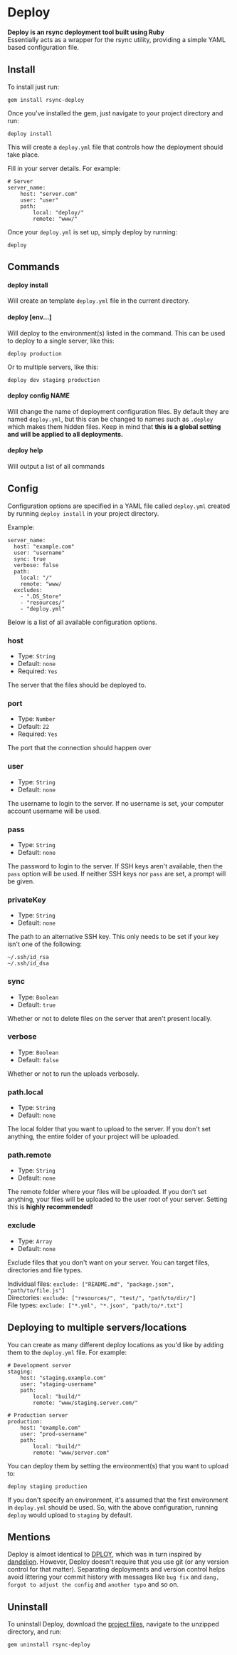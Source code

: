 # Deploy

**Deploy is an rsync deployment tool built using Ruby**  
Essentially acts as a wrapper for the rsync utility, providing a simple YAML based configuration file.


## Install

To install just run:

```
gem install rsync-deploy
```

Once you've installed the gem, just navigate to your project directory and run:

```
deploy install
```

This will create a `deploy.yml` file that controls how the deployment should take place.

Fill in your server details. For example:

```
# Server
server_name:
    host: "server.com"
    user: "user"
    path:
        local: "deploy/"
        remote: "www/"
```

Once your `deploy.yml` is set up, simply deploy by running:

```
deploy
```

## Commands

#### deploy install

Will create an template `deploy.yml` file in the current directory.

#### deploy [env...]

Will deploy to the environment(s) listed in the command. This can be used to deploy to a single server, like this:

```
deploy production
```

Or to multiple servers, like this:

```
deploy dev staging production
```

#### deploy config NAME

Will change the name of deployment configuration files. By default they are named `deploy.yml`, but this can be changed to names such as `.deploy` which makes them hidden files. Keep in mind that **this is a global setting and will be applied to all deployments.**

#### deploy help

Will output a list of all commands


## Config

Configuration options are specified in a YAML file called `deploy.yml` created by running `deploy install` in your project directory.

Example:

```
server_name:
  host: "example.com"
  user: "username"
  sync: true
  verbose: false
  path:
    local: "/"
    remote: "www/
  excludes:
    - ".DS_Store"
    - "resources/"
    - "deploy.yml"

```

Below is a list of all available configuration options.

### host

- Type: `String`
- Default: `none`
- Required: `Yes`

The server that the files should be deployed to.

### port

- Type: `Number`
- Default: `22`
- Required: `Yes`

The port that the connection should happen over

### user

- Type: `String`
- Default: `none`

The username to login to the server. If no username is set, your computer account username will be used.

### pass

- Type: `String`
- Default: `none`

The password to login to the server. If SSH keys aren't available, then the `pass` option will be used. If neither SSH keys nor `pass` are set, a prompt will be given.

### privateKey

- Type: `String`
- Default: `none`

The path to an alternative SSH key. This only needs to be set if your key isn't one of the following:
```
~/.ssh/id_rsa
~/.ssh/id_dsa
```

### sync

- Type: `Boolean`
- Default: `true`

Whether or not to delete files on the server that aren't present locally.

### verbose

- Type: `Boolean`
- Default: `false`

Whether or not to run the uploads verbosely.

### path.local

- Type: `String`
- Default: `none`

The local folder that you want to upload to the server. If you don't set anything, the entire folder of your project will be uploaded.

### path.remote

- Type: `String`
- Default: `none`

The remote folder where your files will be uploaded. If you don't set anything, your files will be uploaded to the user root of your server. Setting this is **highly recommended!**

### exclude

- Type: `Array`
- Default: `none`

Exclude files that you don't want on your server. You can target files, directories and file types.

Individual files: `exclude: ["README.md", "package.json", "path/to/file.js"]`  
Directories: `exclude: ["resources/", "test/", "path/to/dir/"]`  
File types: `exclude: ["*.yml", "*.json", "path/to/*.txt"]`

## Deploying to multiple servers/locations

You can create as many different deploy locations as you'd like by adding them to the `deploy.yml` file. For example:

```
# Development server
staging:
    host: "staging.example.com"
    user: "staging-username"
    path:
        local: "build/"
        remote: "www/staging.server.com/"

# Production server
production:
    host: "example.com"
    user: "prod-username"
    path:
        local: "build/"
        remote: "www/server.com"
```

You can deploy them by setting the environment(s) that you want to upload to:

```
deploy staging production
```

If you don't specify an environment, it's assumed that the first environment in `deploy.yml` should be used. So, with the above configuration, running `deploy` would upload to `staging` by default.


## Mentions

Deploy is almost identical to [DPLOY](https://github.com/LeanMeanFightingMachine/dploy), which was in turn inspired by [dandelion](https://github.com/scttnlsn/dandelion). However, Deploy doesn't require that you use git (or any version control for that matter). Separating deployments and version control helps avoid littering your commit history with messages like `bug fix` and `dang, forgot to adjust the config` and `another typo` and so on.


## Uninstall

To uninstall Deploy, download the [project files](https://github.com/rosszurowski/deploy/archive/master.zip), navigate to the unzipped directory, and run:

```
gem uninstall rsync-deploy
```